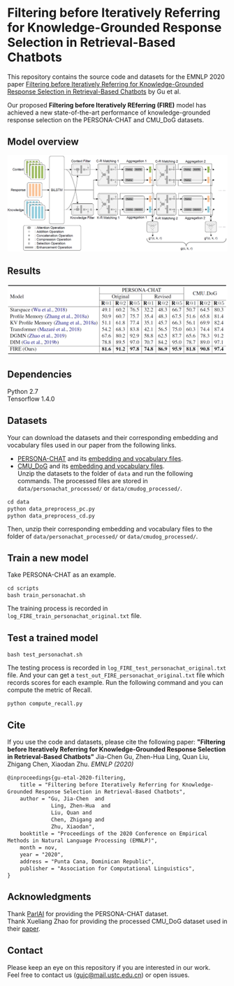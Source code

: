 # Filtering before Iteratively Referring for Knowledge-Grounded Response Selection in Retrieval-Based Chatbots
This repository contains the source code and datasets for the EMNLP 2020 paper [Filtering before Iteratively Referring for Knowledge-Grounded Response Selection in Retrieval-Based Chatbots](https://arxiv.org/pdf/2004.14550.pdf) by Gu et al. <br>

Our proposed **Filtering before Iteratively REferring (FIRE)** model has achieved a new state-of-the-art performance of knowledge-grounded response selection on the PERSONA-CHAT and CMU_DoG datasets.


## Model overview
<img src="image/model.png">


## Results
<img src="image/result.png">


## Dependencies
Python 2.7 <br>
Tensorflow 1.4.0


## Datasets
Your can download the datasets and their corresponding embedding and vocabulary files used in our paper from the following links. <br>
- [PERSONA-CHAT](https://drive.google.com/open?id=1gNyVL5pSMO6DnTIlA9ORNIrd2zm8f3QH) and its [embedding and vocabulary files](https://drive.google.com/open?id=1gGZfQ-m7EGo5Z1Ts93Ta8GPJpdIQqckC). <br>
- [CMU_DoG](https://drive.google.com/file/d/1GYKelOS9_yvc66fe9NqMnxWAwYAfoIzP/view?usp=sharing) and its [embedding and vocabulary files](https://drive.google.com/file/d/1vCm2shBE2ZxPI1Vw6bmCVv3xujVL72Xs/view?usp=sharing). <br>
Unzip the datasets to the folder of ```data``` and run the following commands. The processed files are stored in ```data/personachat_processed/``` or ```data/cmudog_processed/```. <br>
```
cd data
python data_preprocess_pc.py
python data_preprocess_cd.py
```
Then, unzip their corresponding embedding and vocabulary files to the folder of ```data/personachat_processed/``` or ```data/cmudog_processed/```.


## Train a new model
Take PERSONA-CHAT as an example.
```
cd scripts
bash train_personachat.sh
```
The training process is recorded in ```log_FIRE_train_personachat_original.txt``` file.

## Test a trained model
```
bash test_personachat.sh
```
The testing process is recorded in ```log_FIRE_test_personachat_original.txt``` file. And your can get a ```test_out_FIRE_personachat_original.txt``` file which records scores for each example. Run the following command and you can compute the metric of Recall.
```
python compute_recall.py
```


## Cite
If you use the code and datasets, please cite the following paper:
**"Filtering before Iteratively Referring for Knowledge-Grounded Response Selection in Retrieval-Based Chatbots"**
Jia-Chen Gu, Zhen-Hua Ling, Quan Liu, Zhigang Chen, Xiaodan Zhu. _EMNLP (2020)_

```
@inproceedings{gu-etal-2020-filtering,
    title = "Filtering before Iteratively Referring for Knowledge-Grounded Response Selection in Retrieval-Based Chatbots",
    author = "Gu, Jia-Chen  and
              Ling, Zhen-Hua  and
              Liu, Quan and 
              Chen, Zhigang and 
              Zhu, Xiaodan",
    booktitle = "Proceedings of the 2020 Conference on Empirical Methods in Natural Language Processing (EMNLP)",
    month = nov,
    year = "2020",
    address = "Punta Cana, Dominican Republic",
    publisher = "Association for Computational Linguistics",
}
```


## Acknowledgments
Thank [ParlAI](https://parl.ai/) for providing the PERSONA-CHAT dataset. <br>
Thank Xueliang Zhao for providing the processed CMU_DoG dataset used in their [paper](https://www.ijcai.org/Proceedings/2019/0756.pdf).


## Contact
Please keep an eye on this repository if you are interested in our work. <br>
Feel free to contact us (gujc@mail.ustc.edu.cn) or open issues.
